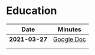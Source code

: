 # Education

| Date           | Minutes                                                                                                          |
| -------------- | ---------------------------------------------------------------------------------------------------------------- |
| **2021-03-27** | [Google Doc](https://docs.google.com/document/d/1E8MUN8Eyr2RWmpUiv\_YebX4yHsQpNolDsdbriYmdq\_s/edit?usp=sharing) |
|                |                                                                                                                  |
|                |                                                                                                                  |
